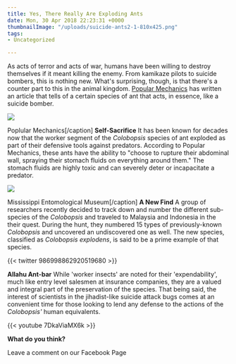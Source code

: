```yaml
---
title: Yes, There Really Are Exploding Ants
date: Mon, 30 Apr 2018 22:23:31 +0000
thumbnailImage: "/uploads/suicide-ants2-1-810x425.png"
tags:
- Uncategorized

---
```

As acts of terror and acts of war, humans have been willing to destroy themselves if it meant killing the enemy. From kamikaze pilots to suicide bombers, this is nothing new. What's surprising, though, is that there's a counter part to this in the animal kingdom. [Popular Mechanics](https://www.popularmechanics.com/science/animals/a19874159/scientists-discover-new-species-of-exploding-ant/) has written an article that tells of a certain species of ant that acts, in essence, like a suicide bomber.

![](http://newsattorneys.staging.wpengine.com/wp-content/uploads/2018/04/suicide-ants-popular-mechanics-300x228.jpg) 

Poplular Mechanics\[/caption\] **Self-Sacrifice** It has been known for decades now that the worker segment of the _Colobopsis_ species of ant exploded as part of their defensive tools against predators. According to Popular Mechanics, these ants have the ability to "choose to rupture their abdominal wall, spraying their stomach fluids on everything around them." The stomach fluids are highly toxic and can severely deter or incapacitate a predator.

![](http://newsattorneys.staging.wpengine.com/wp-content/uploads/2018/04/Colobopsis.mississippiensis-300x202.jpg) 

Mississippi Entomological Museum\[/caption\] **A New Find** A group of researchers recently decided to track down and number the different sub-species of the _Colobopsis_ and traveled to Malaysia and Indonesia in the their quest. During the hunt, they numbered 15 types of previously-known _Colobopsis_ and uncovered an undiscovered one as well. The new species, classified as _Colobopsis explodens_, is said to be a prime example of that species. 

{{< twitter 986998862920519680 >}}

**Allahu Ant-bar** While 'worker insects' are noted for their 'expendability', much like entry level salesmen at insurance companies, they are a valued and integral part of the preservation of the species. That being said, the interest of scientists in the jihadist-like suicide attack bugs comes at an convenient time for those looking to lend any defense to the actions of the _Colobopsis'_ human equivalents. 

{{< youtube 7DkaViaMX6k >}}

**What do you think?**

Leave a comment on our Facebook Page